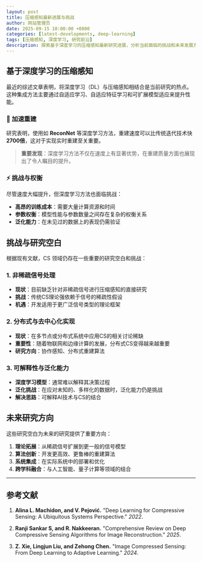 ```yaml
---
layout: post
title: 压缩感知最新进展与挑战
author: 网站管理员
date: 2025-09-15 10:00:00 +0800
categories: [latest-developments, deep-learning]
tags: [压缩感知, 深度学习, 研究前沿]
description: 探索基于深度学习的压缩感知最新研究进展，分析当前面临的挑战和未来发展方向。
---
```


## 基于深度学习的压缩感知

最近的综述文章表明，将深度学习（DL）与压缩感知相结合是当前研究的热点。这种集成方法主要通过自适应学习、自适应特征学习和可扩展模型适应来提升性能。

### 🚀 加速重建
研究表明，使用如 **ReconNet** 等深度学习方法，重建速度可以比传统迭代技术快 **2700倍**，这对于实现实时重建至关重要。

> **重要发现**：深度学习方法不仅在速度上有显著优势，在重建质量方面也展现出了令人瞩目的提升。

### ⚡ 挑战与权衡
尽管速度大幅提升，但深度学习方法也面临挑战：
- **高昂的训练成本**：需要大量计算资源和时间
- **参数权衡**：模型性能与参数数量之间存在复杂的权衡关系
- **泛化能力**：在未见过的数据上的表现仍需验证

## 挑战与研究空白

根据现有文献，CS 领域仍存在一些重要的研究空白和挑战：

### 1. 非稀疏信号处理
- **现状**：目前缺乏针对非稀疏信号进行压缩感知的直接研究
- **挑战**：传统CS理论强依赖于信号的稀疏性假设
- **机遇**：开发适用于更广泛信号类型的理论框架

### 2. 分布式与去中心化实现
- **现状**：在多节点或分布式系统中应用CS的相关讨论稀缺
- **重要性**：随着物联网和边缘计算的发展，分布式CS变得越来越重要
- **研究方向**：协作感知、分布式重建算法

### 3. 可解释性与泛化能力
- **深度学习模型**：通常难以解释其决策过程
- **泛化挑战**：在应对未知的、多样化的数据时，泛化能力仍是挑战
- **解决思路**：可解释AI技术与CS的结合

## 未来研究方向

这些研究空白为未来的研究提供了重要方向：

1. **理论拓展**：从稀疏信号扩展到更一般的信号模型
2. **算法创新**：开发更高效、更鲁棒的重建算法
3. **系统集成**：在实际系统中的部署和优化
4. **跨学科融合**：与人工智能、量子计算等领域的结合

---

## 参考文献

1. **Alina L. Machidon, and V. Pejović.** "Deep Learning for Compressive Sensing: A Ubiquitous Systems Perspective." *2022*.

2. **Ranji Sankar S, and R. Nakkeeran.** "Comprehensive Review on Deep Compressive Sensing Algorithms for Image Reconstruction." *2025*.

3. **Z. Xie, Lingjun Liu, and Zehong Chen.** "Image Compressed Sensing: From Deep Learning to Adaptive Learning." *2024*.